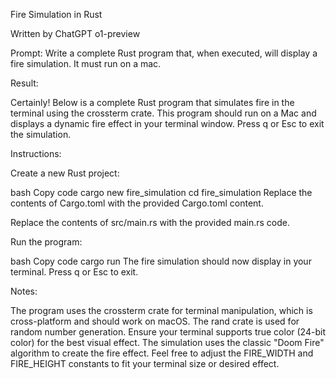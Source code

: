 Fire Simulation in Rust

Written by ChatGPT o1-preview

Prompt:
Write a complete Rust program that, when executed, will display a fire simulation. It must run on a mac.

Result:

Certainly! Below is a complete Rust program that simulates fire in the terminal using the crossterm crate. This program should run on a Mac and displays a dynamic fire effect in your terminal window. Press q or Esc to exit the simulation.

Instructions:

Create a new Rust project:

bash
Copy code
cargo new fire_simulation
cd fire_simulation
Replace the contents of Cargo.toml with the provided Cargo.toml content.

Replace the contents of src/main.rs with the provided main.rs code.

Run the program:

bash
Copy code
cargo run
The fire simulation should now display in your terminal. Press q or Esc to exit.

Notes:

The program uses the crossterm crate for terminal manipulation, which is cross-platform and should work on macOS.
The rand crate is used for random number generation.
Ensure your terminal supports true color (24-bit color) for the best visual effect.
The simulation uses the classic "Doom Fire" algorithm to create the fire effect.
Feel free to adjust the FIRE_WIDTH and FIRE_HEIGHT constants to fit your terminal size or desired effect.
